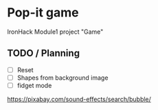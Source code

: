 # Pop-it game

IronHack Module1 project "Game"

## TODO / Planning

* [ ] Reset
* [ ] Shapes from background image
* [ ] fidget mode

https://pixabay.com/sound-effects/search/bubble/